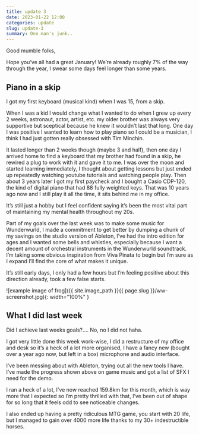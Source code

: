 ```yaml
---
title: update 3
date: 2023-01-22 12:00
categories: update
slug: update-3
summary: One man's junk..
---
```


Good mumble folks,

Hope you’ve all had a great January! We’re already roughly 7% of the way through the year, I swear some days feel longer than some years.

## Piano in a skip

I got my first keyboard (musical kind) when I was 15, from a skip.

When I was a kid I would change what I wanted to do when I grew up every 2 weeks, astronaut, actor, artist, etc. my older brother was always very supportive but sceptical because he knew it wouldn’t last that long. One day I was positive I wanted to learn how to play piano so I could be a musician, I think I had just gotten really obsessed with Tim Minchin.

It lasted longer than 2 weeks though (maybe 3 and half), then one day I arrived home to find a keyboard that my brother had found in a skip, he rewired a plug to work with it and gave it to me. I was over the moon and started learning immediately, I thought about getting lessons but just ended up repeatedly watching youtube tutorials and watching people play. Then about 3 years later I got my first paycheck and I bought a Casio CDP-120, the kind of digital piano that had 88 fully weighted keys. That was 10 years ago now and I still play it all the time, it sits behind me in my office.

It’s still just a hobby but I feel confident saying it’s been the most vital part of maintaining my mental health throughout my 20s.

Part of my goals over the last week was to make some music for Wunderwurld, I made a commitment to get better by dumping a chunk of my savings on the studio version of Ableton, I’ve had the intro edition for ages and I wanted some bells and whistles, especially because I want a decent amount of orchestral instruments in the Wunderwurld soundtrack. I’m taking some obvious inspiration from Viva Pinata to begin but I’m sure as I expand I’ll find the core of what makes it unique.

It’s still early days, I only had a few hours but I’m feeling positive about this direction already, took a few false starts.

![example image of frog]({{ site.image_path }}{{ page.slug }}/ww-screenshot.jpg){: width="100%" }

## What I did last week

Did I achieve last weeks goals?…. No, no I did not haha.

I got very little done this week work-wise, I did a restructure of my office and desk so it’s a heck of a lot more organised, I have a fancy new (bought over a year ago now, but left in a box) microphone and audio interface.

I’ve been messing about with Ableton, trying out all the new tools I have. I’ve made the progress shown above on game music and got a list of SFX I need for the demo.

I ran a heck of a lot, I’ve now reached 159.8km for this month, which is way more that I expected so I’m pretty thrilled with that, I’ve been out of shape for so long that it feels odd to see noticeable changes.

I also ended up having a pretty ridiculous MTG game, you start with 20 life, but I managed to gain over 4000 more life thanks to my 30+ indestructible horses.